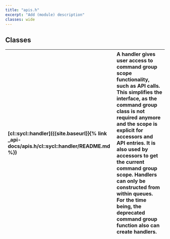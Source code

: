 ```yaml
---
title: "apis.h"
excerpt: "Add (module) description"
classes: wide
---
```


## Classes

| [cl::sycl::handler]({{site.baseurl}}{% link _api-docs/apis.h/cl::sycl::handler/README.md %}) | A handler gives user access to command group scope functionality, such as API calls. This simplifies the interface, as the command group class is not required anymore and the scope is explicit for accessors and API entries. It is also used by accessors to get the current command group scope. Handlers can only be constructed from within queues. For the time being, the deprecated command group function also can create handlers. |
| :--- | :--- |
